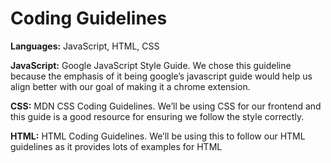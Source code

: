 # Coding Guidelines
**Languages:** JavaScript, HTML, CSS

**JavaScript:** Google JavaScript Style Guide. We chose this guideline because the emphasis of it being google’s javascript guide would help us align better with our goal of making it a chrome extension.

**CSS:** MDN CSS Coding Guidelines. We’ll be using CSS for our frontend and this guide is a good resource for ensuring we follow the style correctly.

**HTML:** HTML Coding Guidelines. We’ll be using this to follow our HTML guidelines as it provides lots of examples for HTML
